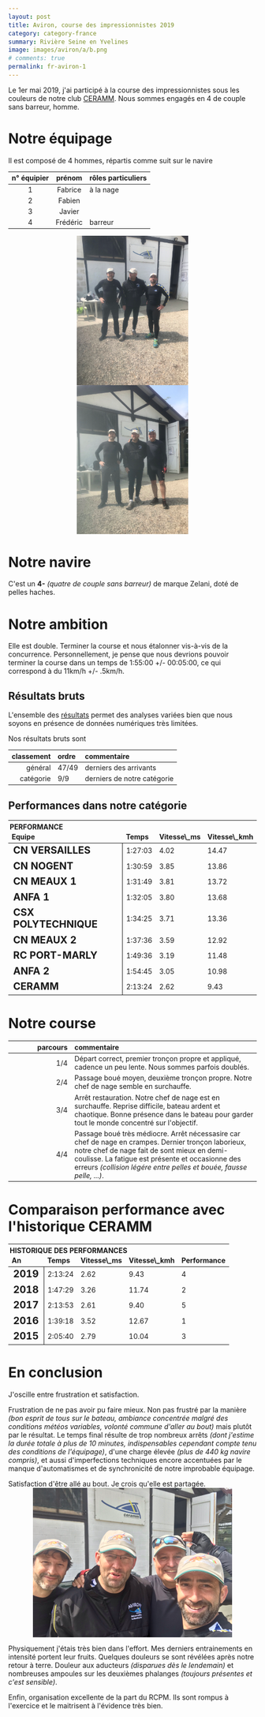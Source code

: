 ```yaml
---
layout: post
title: Aviron, course des impressionnistes 2019
category: category-france
summary: Rivière Seine en Yvelines
image: images/aviron/a/b.png
# comments: true
permalink: fr-aviron-1
---
```


Le 1er mai 2019, j'ai participé à la course des impressionnistes sous les couleurs de notre club [CERAMM](https://www.ceramm.fr/). Nous sommes engagés en 4 de couple sans barreur, homme.

Notre équipage
==============

Il est composé de 4 hommes, répartis comme suit sur le navire

| n° équipier |  prénom  | rôles particuliers |
|:-----------:|:--------:|:-------------------|
|      1      |  Fabrice | à la nage          |
|      2      |  Fabien  |                    |
|      3      |  Javier  |                    |
|      4      | Frédéric | barreur            |

<img src="images/aviron/a/b.png" width="45%" style="display: block; margin: auto;" /><img src="images/aviron/a/c.png" width="45%" style="display: block; margin: auto;" />

Notre navire
============

C'est un **4-** <i>(quatre de couple sans barreur)</i> de marque Zelani, doté de pelles haches.

Notre ambition
==============

Elle est double. Terminer la course et nous étalonner vis-à-vis de la concurrence. Personnellement, je pense que nous devrions pouvoir terminer la course dans un temps de 1:55:00 +/- 00:05:00, ce qui correspond à du 11km/h +/- .5km/h.

Résultats bruts
---------------

L'ensemble des [résultats](images/aviron/a/Classement_General_21_Km_A.pdf) permet des analyses variées bien que nous soyons en présence de données numériques très limitées.

Nos résultats bruts sont

|  classement| ordre | commentaire                 |
|-----------:|:------|:----------------------------|
|     général| 47/49 | derniers des arrivants      |
|   catégorie| 9/9   | derniers de notre catégorie |

Performances dans notre catégorie
---------------------------------

<table class="table" style="margin-left: auto; margin-right: auto;">
<thead>
<tr>
<th style="border-bottom:hidden; padding-bottom:0; padding-left:3px;padding-right:3px;text-align: left; " colspan="4">
PERFORMANCE

</th>
</tr>
<tr>
<th style="text-align:left;">
Equipe
</th>
<th style="text-align:left;">
Temps
</th>
<th style="text-align:left;">
Vitesse\_ms
</th>
<th style="text-align:left;">
Vitesse\_kmh
</th>
</tr>
</thead>
<tbody>
<tr>
<td style="text-align:left;font-weight: bold;border-right:1px solid;font-size: 20px">
CN VERSAILLES
</td>
<td style="text-align:left;">
1:27:03
</td>
<td style="text-align:left;">
4.02
</td>
<td style="text-align:left;">
14.47
</td>
</tr>
<tr>
<td style="text-align:left;font-weight: bold;border-right:1px solid;font-size: 20px">
CN NOGENT
</td>
<td style="text-align:left;">
1:30:59
</td>
<td style="text-align:left;">
3.85
</td>
<td style="text-align:left;">
13.86
</td>
</tr>
<tr>
<td style="text-align:left;font-weight: bold;border-right:1px solid;font-size: 20px">
CN MEAUX 1
</td>
<td style="text-align:left;">
1:31:49
</td>
<td style="text-align:left;">
3.81
</td>
<td style="text-align:left;">
13.72
</td>
</tr>
<tr>
<td style="text-align:left;font-weight: bold;border-right:1px solid;font-size: 20px">
ANFA 1
</td>
<td style="text-align:left;">
1:32:05
</td>
<td style="text-align:left;">
3.80
</td>
<td style="text-align:left;">
13.68
</td>
</tr>
<tr>
<td style="text-align:left;font-weight: bold;border-right:1px solid;font-size: 20px">
CSX POLYTECHNIQUE
</td>
<td style="text-align:left;">
1:34:25
</td>
<td style="text-align:left;">
3.71
</td>
<td style="text-align:left;">
13.36
</td>
</tr>
<tr>
<td style="text-align:left;font-weight: bold;border-right:1px solid;font-size: 20px">
CN MEAUX 2
</td>
<td style="text-align:left;">
1:37:36
</td>
<td style="text-align:left;">
3.59
</td>
<td style="text-align:left;">
12.92
</td>
</tr>
<tr>
<td style="text-align:left;font-weight: bold;border-right:1px solid;font-size: 20px">
RC PORT-MARLY
</td>
<td style="text-align:left;">
1:49:36
</td>
<td style="text-align:left;">
3.19
</td>
<td style="text-align:left;">
11.48
</td>
</tr>
<tr>
<td style="text-align:left;font-weight: bold;border-right:1px solid;font-size: 20px">
ANFA 2
</td>
<td style="text-align:left;">
1:54:45
</td>
<td style="text-align:left;">
3.05
</td>
<td style="text-align:left;">
10.98
</td>
</tr>
<tr>
<td style="text-align:left;font-weight: bold;border-right:1px solid;font-size: 20px">
CERAMM
</td>
<td style="text-align:left;">
2:13:24
</td>
<td style="text-align:left;">
2.62
</td>
<td style="text-align:left;">
9.43
</td>
</tr>
</tbody>
</table>


Notre course
============

<table>
<colgroup>
<col width="25%" />
<col width="74%" />
</colgroup>
<thead>
<tr class="header">
<th align="right">parcours</th>
<th align="left">commentaire</th>
</tr>
</thead>
<tbody>
<tr class="odd">
<td align="right"><span class="math inline">1/4</span></td>
<td align="left">Départ correct, premier tronçon propre et appliqué, cadence un peu lente. Nous sommes parfois doublés.</td>
</tr>
<tr class="even">
<td align="right"><span class="math inline">2/4</span></td>
<td align="left">Passage boué moyen, deuxième tronçon propre. Notre chef de nage semble en surchauffe.</td>
</tr>
<tr class="odd">
<td align="right"><span class="math inline">3/4</span></td>
<td align="left">Arrêt restauration. Notre chef de nage est en surchauffe. Reprise difficile, bateau ardent et chaotique. Bonne présence dans le bateau pour garder tout le monde concentré sur l'objectif.</td>
</tr>
<tr class="even">
<td align="right"><span class="math inline">4/4</span></td>
<td align="left">Passage boué très médiocre. Arrêt nécessasire car chef de nage en crampes. Dernier tronçon laborieux, notre chef de nage fait de sont mieux en demi-coulisse. La fatigue est présente et occasionne des erreurs <i>(collision légére entre pelles et bouée, fausse pelle, ...)</i>.</td>
</tr>
</tbody>
</table>

Comparaison performance avec l'historique CERAMM
================================================

<table class="table" style="margin-left: auto; margin-right: auto;">
<thead>
<tr>
<th style="border-bottom:hidden; padding-bottom:0; padding-left:3px;padding-right:3px;text-align: left; " colspan="5">
HISTORIQUE DES PERFORMANCES

</th>
</tr>
<tr>
<th style="text-align:left;">
An
</th>
<th style="text-align:left;">
Temps
</th>
<th style="text-align:left;">
Vitesse\_ms
</th>
<th style="text-align:left;">
Vitesse\_kmh
</th>
<th style="text-align:left;">
Performance
</th>
</tr>
</thead>
<tbody>
<tr>
<td style="text-align:left;font-weight: bold;border-right:1px solid;font-size: 20px">
2019
</td>
<td style="text-align:left;">
2:13:24
</td>
<td style="text-align:left;">
2.62
</td>
<td style="text-align:left;">
9.43
</td>
<td style="text-align:left;">
4
</td>
</tr>
<tr>
<td style="text-align:left;font-weight: bold;border-right:1px solid;font-size: 20px">
2018
</td>
<td style="text-align:left;">
1:47:29
</td>
<td style="text-align:left;">
3.26
</td>
<td style="text-align:left;">
11.74
</td>
<td style="text-align:left;">
2
</td>
</tr>
<tr>
<td style="text-align:left;font-weight: bold;border-right:1px solid;font-size: 20px">
2017
</td>
<td style="text-align:left;">
2:13:53
</td>
<td style="text-align:left;">
2.61
</td>
<td style="text-align:left;">
9.40
</td>
<td style="text-align:left;">
5
</td>
</tr>
<tr>
<td style="text-align:left;font-weight: bold;border-right:1px solid;font-size: 20px">
2016
</td>
<td style="text-align:left;">
1:39:18
</td>
<td style="text-align:left;">
3.52
</td>
<td style="text-align:left;">
12.67
</td>
<td style="text-align:left;">
1
</td>
</tr>
<tr>
<td style="text-align:left;font-weight: bold;border-right:1px solid;font-size: 20px">
2015
</td>
<td style="text-align:left;">
2:05:40
</td>
<td style="text-align:left;">
2.79
</td>
<td style="text-align:left;">
10.04
</td>
<td style="text-align:left;">
3
</td>
</tr>
</tbody>
</table>


En conclusion
=============

J'oscille entre frustration et satisfaction.

Frustration de ne pas avoir pu faire mieux. Non pas frustré par la manière <i>(bon esprit de tous sur le bateau, ambiance concentrée malgré des conditions météos variables, volonté commune d'aller au bout)</i> mais plutôt par le résultat. Le temps final résulte de trop nombreux arrêts <i>(dont j'estime la durée totale à plus de 10 minutes, indispensables cependant compte tenu des conditions de l'équipage)</i>, d'une charge élevée <i>(plus de 440 kg navire compris)</i>, et aussi d'imperfections techniques encore accentuées par le manque d'automatismes et de synchronicité de notre improbable équipage.

Satisfaction d'être allé au bout. Je crois qu'elle est partagée. <img src="images/aviron/a/a.png" width="80%" style="display: block; margin: auto;" />

Physiquement j'étais très bien dans l'effort. Mes derniers entrainements en intensité portent leur fruits. Quelques douleurs se sont révélées après notre retour à terre. Douleur aux aducteurs <i>(disparues dès le lendemain)</i> et nombreuses ampoules sur les deuxièmes phalanges <i>(toujours présentes et c'est sensible)</i>.

Enfin, organisation excellente de la part du RCPM. Ils sont rompus à l'exercice et le maitrisent à l'évidence très bien.
